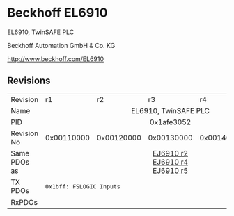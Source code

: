# Beckhoff EL6910

EL6910, TwinSAFE PLC

Beckhoff Automation GmbH & Co. KG

http://www.beckhoff.com/EL6910

## Revisions
<table>
<tr>
<td>Revision</td>
<td>r1</td>
<td>r2</td>
<td>r3</td>
<td>r4</td>
<td>r5</td>
</tr>
<tr>
<td>Name</td>
<td colspan=5 align="center">EL6910, TwinSAFE PLC</td>
</tr>
<tr>
<td>PID</td>
<td colspan=5 align="center">0x1afe3052</td>
</tr>
<tr>
<td>Revision No</td>
<td>0x00110000</td>
<td>0x00120000</td>
<td>0x00130000</td>
<td>0x00140000</td>
<td>0x00150000</td>
</tr>
<tr>
<td>Same PDOs as</td>
<td colspan=5 align="center"><a href="EJ6910.md">EJ6910 r2</a><br/><a href="EJ6910.md">EJ6910 r4</a><br/><a href="EJ6910.md">EJ6910 r5</a></td>
</tr>
<tr>
<td rowspan=1 valign=top>TX PDOs</td>
<td colspan=5 align="left"><pre>0x1bff: FSLOGIC Inputs</pre></td>
<td></td>
</tr>
<tr>
<td>RxPDOs</td>
<td colspan=5 align="left"></td>
</tr>
</table>
